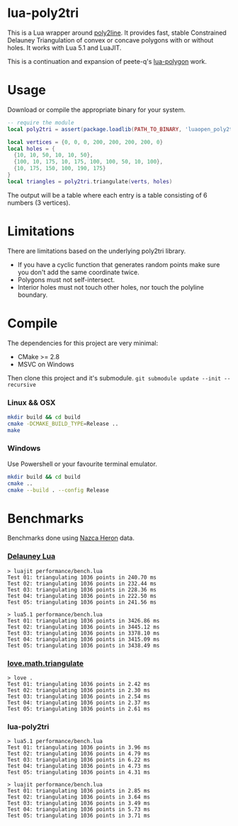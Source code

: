 lua-poly2tri
===

This is a Lua wrapper around [poly2line](http://sites-final.uclouvain.be/mema/Poly2Tri/). It provides fast, stable Constrained Delauney Triangulation of convex or concave polygons with or without holes. It works with Lua 5.1 and LuaJIT.

This is a continuation and expansion of peete-q's [lua-polygon](https://github.com/peete-q/lua-polygon) work.

# Usage

Download or compile the appropriate binary for your system.

```Lua
-- require the module
local poly2tri = assert(package.loadlib(PATH_TO_BINARY, 'luaopen_poly2tri'))()

local vertices = {0, 0, 0, 200, 200, 200, 200, 0}
local holes = {
  {10, 10, 50, 10, 10, 50},
  {100, 10, 175, 10, 175, 100, 100, 50, 10, 100},
  {10, 175, 150, 100, 190, 175}
}
local triangles = poly2tri.triangulate(verts, holes)
```

The output will be a table where each entry is a table consisting of 6 numbers (3 vertices).

# Limitations
There are limitations based on the underlying poly2tri library.

- If you have a cyclic function that generates random points make sure you don't add the same coordinate twice.
- Polygons must not self-intersect.
- Interior holes must not touch other holes, nor touch the polyline boundary.

# Compile

The dependencies for this project are very minimal:

- CMake >= 2.8
- MSVC on Windows

Then clone this project and it's submodule. `git submodule update --init --recursive`

### Linux && OSX

```bash
mkdir build && cd build
cmake -DCMAKE_BUILD_TYPE=Release ..
make
```

### Windows
Use Powershell or your favourite terminal emulator.

```bash
mkdir build && cd build
cmake ..
cmake --build . --config Release
```

# Benchmarks
Benchmarks done using [Nazca Heron](https://github.com/TannerRogalsky/poly2tri/blob/master/testbed/data/nazca_heron.dat) data.

### [Delauney Lua](https://github.com/Yonaba/delaunay)
```
> luajit performance/bench.lua
Test 01: triangulating 1036 points in 240.70 ms
Test 02: triangulating 1036 points in 232.44 ms
Test 03: triangulating 1036 points in 228.36 ms
Test 04: triangulating 1036 points in 222.50 ms
Test 05: triangulating 1036 points in 241.56 ms

> lua5.1 performance/bench.lua
Test 01: triangulating 1036 points in 3426.86 ms
Test 02: triangulating 1036 points in 3445.12 ms
Test 03: triangulating 1036 points in 3378.10 ms
Test 04: triangulating 1036 points in 3415.09 ms
Test 05: triangulating 1036 points in 3438.49 ms
```

### [love.math.triangulate](https://love2d.org/wiki/love.math.triangulate)
```
> love .
Test 01: triangulating 1036 points in 2.42 ms
Test 02: triangulating 1036 points in 2.30 ms
Test 03: triangulating 1036 points in 2.54 ms
Test 04: triangulating 1036 points in 2.37 ms
Test 05: triangulating 1036 points in 2.61 ms
```

### lua-poly2tri
```
> lua5.1 performance/bench.lua
Test 01: triangulating 1036 points in 3.96 ms
Test 02: triangulating 1036 points in 4.79 ms
Test 03: triangulating 1036 points in 6.22 ms
Test 04: triangulating 1036 points in 4.73 ms
Test 05: triangulating 1036 points in 4.31 ms

> luajit performance/bench.lua
Test 01: triangulating 1036 points in 2.85 ms
Test 02: triangulating 1036 points in 3.64 ms
Test 03: triangulating 1036 points in 3.49 ms
Test 04: triangulating 1036 points in 5.73 ms
Test 05: triangulating 1036 points in 3.71 ms
```
